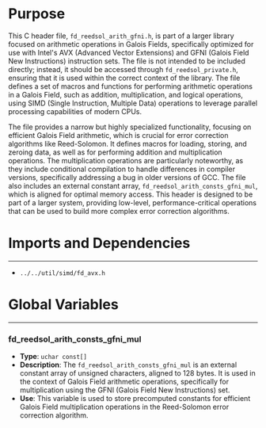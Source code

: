 # Purpose
This C header file, `fd_reedsol_arith_gfni.h`, is part of a larger library focused on arithmetic operations in Galois Fields, specifically optimized for use with Intel's AVX (Advanced Vector Extensions) and GFNI (Galois Field New Instructions) instruction sets. The file is not intended to be included directly; instead, it should be accessed through `fd_reedsol_private.h`, ensuring that it is used within the correct context of the library. The file defines a set of macros and functions for performing arithmetic operations in a Galois Field, such as addition, multiplication, and logical operations, using SIMD (Single Instruction, Multiple Data) operations to leverage parallel processing capabilities of modern CPUs.

The file provides a narrow but highly specialized functionality, focusing on efficient Galois Field arithmetic, which is crucial for error correction algorithms like Reed-Solomon. It defines macros for loading, storing, and zeroing data, as well as for performing addition and multiplication operations. The multiplication operations are particularly noteworthy, as they include conditional compilation to handle differences in compiler versions, specifically addressing a bug in older versions of GCC. The file also includes an external constant array, `fd_reedsol_arith_consts_gfni_mul`, which is aligned for optimal memory access. This header is designed to be part of a larger system, providing low-level, performance-critical operations that can be used to build more complex error correction algorithms.
# Imports and Dependencies

---
- `../../util/simd/fd_avx.h`


# Global Variables

---
### fd\_reedsol\_arith\_consts\_gfni\_mul
- **Type**: `uchar const[]`
- **Description**: The `fd_reedsol_arith_consts_gfni_mul` is an external constant array of unsigned characters, aligned to 128 bytes. It is used in the context of Galois Field arithmetic operations, specifically for multiplication using the GFNI (Galois Field New Instructions) set.
- **Use**: This variable is used to store precomputed constants for efficient Galois Field multiplication operations in the Reed-Solomon error correction algorithm.


